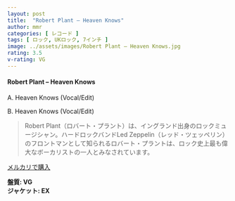 ```yaml
---
layout: post
title:  "Robert Plant – Heaven Knows"
author: mmr
categories: [ レコード ]
tags: [ ロック, UKロック, 7インチ ]
image: ../assets/images/Robert Plant – Heaven Knows.jpg
rating: 3.5
v-rating: VG
---
```


#### Robert Plant – Heaven Knows

A. Heaven Knows (Vocal/Edit)

B. Heaven Knows (Vocal/Edit)

> Robert Plant（ロバート・プラント）は、イングランド出身のロックミュージシャン。ハードロックバンドLed Zeppelin（レッド・ツェッペリン）のフロントマンとして知られるロバート・プラントは、ロック史上最も偉大なボーカリストの一人とみなされています。



[メルカリで購入](https://jp.mercari.com/item/m77618413778)

<div class="mt-4 mb-4 d-flex align-items-center">
<strong class="mr-1">盤質: VG</strong>
</div>
<div class="mt-4 mb-4 d-flex align-items-center">
<strong class="mr-1">ジャケット: EX</strong>
</div>
